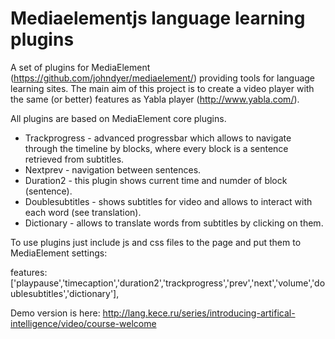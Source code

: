Mediaelementjs language learning plugins
========================================

A set of plugins for MediaElement (https://github.com/johndyer/mediaelement/) providing tools for language learning sites. The main aim of this project is to create a video player with the same (or better) features as Yabla player (http://www.yabla.com/).

All plugins are based on MediaElement core plugins.

* Trackprogress - advanced progressbar which allows to navigate through the timeline by blocks, where every block is a  sentence retrieved from subtitles.
* Nextprev - navigation between sentences.
* Duration2 - this plugin shows current time and numder of block (sentence).
* Doublesubtitles - shows subtitles for video and allows to interact with each word (see translation).
* Dictionary - allows to translate words from subtitles by clicking on them.

To use plugins just include js and css files to the page and put them to MediaElement settings:

features: ['playpause','timecaption','duration2','trackprogress','prev','next','volume','doublesubtitles','dictionary'],

Demo version is here: http://lang.kece.ru/series/introducing-artifical-intelligence/video/course-welcome
